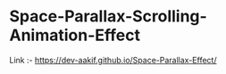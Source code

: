 # Space-Parallax-Scrolling-Animation-Effect

Link :-  https://dev-aakif.github.io/Space-Parallax-Effect/
